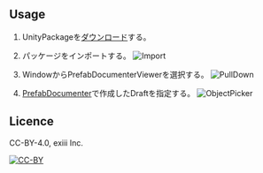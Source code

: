 ## Usage

1. UnityPackageを[ダウンロード](https://github.com/pf35301/uPrefabDocumenterViewer/releases)する。

2. パッケージをインポートする。
![Import](https://i.gyazo.com/42c7f83b7f3d77013d6c3bbb5f7c4461.png)

3. WindowからPrefabDocumenterViewerを選択する。
![PullDown](https://i.gyazo.com/8fbda7b78345d8906801046485046051.png)

4. [PrefabDocumenter](https://github.com/exiii/PrefabDocumenter)で作成したDraftを指定する。
![ObjectPicker](https://i.gyazo.com/827667595a76b2054f062d58582f6fb0.png)

## Licence
CC-BY-4.0, exiii Inc.

[![CC-BY](https://licensebuttons.net/l/by/3.0/88x31.png)](https://creativecommons.org/licenses/by/4.0/deed.ja)